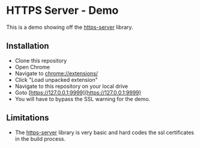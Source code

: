 # HTTPS Server - Demo
This is a demo showing off the [https-server](https://github.com/markwylde/https-server) library.

## Installation
- Clone this repository
- Open Chrome
- Navigate to [chrome://extensions/](chrome://extensions/)
- Click "Load unpacked extension"
- Navigate to this repository on your local drive
- Goto [https://127.0.0.1:9999](https://127.0.0.1:9999)
- You will have to bypass the SSL warning for the demo.

## Limitations
- The [https-server](https://github.com/markwylde/https-server) library is very basic and hard codes the
ssl certificates in the build process.
